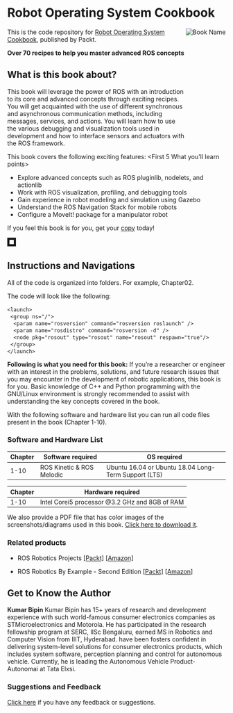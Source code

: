 # Robot Operating System Cookbook

<a href="https://www.packtpub.com/hardware-and-creative/robot-operating-system-cookbook?utm_source=github&utm_medium=repository&utm_campaign=978-1-78398-744-3"><img src="https://dz13w8afd47il.cloudfront.net/sites/default/files/imagecache/ppv4_main_book_cover/B02907.png" alt="Book Name" height="256px" align="right"></a>

This is the code repository for [Robot Operating System Cookbook](https://www.packtpub.com/hardware-and-creative/robot-operating-system-cookbook?utm_source=github&utm_medium=repository&utm_campaign=978-1-78398-744-3), published by Packt.

**Over 70 recipes to help you master advanced ROS concepts**

## What is this book about?
This book will leverage the power of ROS with an introduction to its core and advanced concepts through exciting recipes. You will get acquainted with the use of different synchronous and asynchronous communication methods, including messages, services, and actions. You will learn how to use the various debugging and visualization tools used in development and how to interface sensors and actuators with the ROS framework.

This book covers the following exciting features: <First 5 What you'll learn points>
* Explore advanced concepts such as ROS pluginlib, nodelets, and actionlib
* Work with ROS visualization, profiling, and debugging tools
* Gain experience in robot modeling and simulation using Gazebo
* Understand the ROS Navigation Stack for mobile robots
* Configure a MoveIt! package for a manipulator robot

If you feel this book is for you, get your [copy](https://www.amazon.com/dp/1783987448) today!

<a href="https://www.packtpub.com/?utm_source=github&utm_medium=banner&utm_campaign=GitHubBanner"><img src="https://raw.githubusercontent.com/PacktPublishing/GitHub/master/GitHub.png" 
alt="https://www.packtpub.com/" border="5" /></a>


## Instructions and Navigations
All of the code is organized into folders. For example, Chapter02.

The code will look like the following:
```
<launch> 
 <group ns="/"> 
  <param name="rosversion" command="rosversion roslaunch" /> 
  <param name="rosdistro" command="rosversion -d" /> 
  <node pkg="rosout" type="rosout" name="rosout" respawn="true"/> 
 </group> 
</launch>
```

**Following is what you need for this book:**
If you’re a researcher or engineer with an interest in the problems, solutions, and future research issues that you may encounter in the development of robotic applications, this book is for you. Basic knowledge of C++ and Python programming with the GNU/Linux environment is strongly recommended to assist with understanding the key concepts covered in the book.

With the following software and hardware list you can run all code files present in the book (Chapter 1-10).

### Software and Hardware List

| Chapter  | Software required                   | OS required                                          |
| -------- | ------------------------------------| -----------------------------------------------------|
| 1-10     | ROS Kinetic & ROS Melodic           | Ubuntu 16.04 or Ubuntu 18.04 Long-Term Support (LTS) |

| Chapter  | Hardware required                             |
| -------- | ----------------------------------------------|
| 1-10     | Intel Corei5 processor @3.2 GHz and 8GB of RAM| 




We also provide a PDF file that has color images of the screenshots/diagrams used in this book. [Click here to download it](https://www.packtpub.com/sites/default/files/downloads/RobotOperatingSystemCookbook_ColorImages.pdf).

### Related products <Paste books from the Other books you may enjoy section>
* ROS Robotics Projects [[Packt]](https://www.packtpub.com/hardware-and-creative/ros-robotics-projects?utm_source=github&utm_medium=repository&utm_campaign=9781788293778) [[Amazon]](https://www.amazon.com/dp/1783554711)

* ROS Robotics By Example - Second Edition [[Packt]](https://www.packtpub.com/hardware-and-creative/ros-robotics-example-second-edition?utm_source=github&utm_medium=repository&utm_campaign=9781785280009) [[Amazon]](https://www.amazon.com/dp/1788479599)

## Get to Know the Author
**Kumar Bipin**
Kumar Bipin has 15+ years of research and development experience with such world-famous consumer electronics companies as STMicroelectronics and Motorola. He has participated in the research fellowship program at SERC, IISc Bengaluru, earned MS in Robotics and Computer Vision from IIIT, Hyderabad. have been fosters confident in delivering system-level solutions for consumer electronics products, which includes system software, perception planning and control for autonomous vehicle. Currently, he is leading the Autonomous Vehicle Product- Autonomai at Tata Elxsi.


### Suggestions and Feedback
[Click here](https://docs.google.com/forms/d/e/1FAIpQLSdy7dATC6QmEL81FIUuymZ0Wy9vH1jHkvpY57OiMeKGqib_Ow/viewform) if you have any feedback or suggestions.
